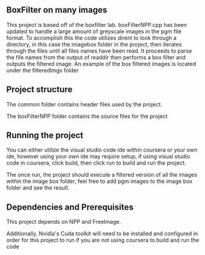 ## BoxFilter on many images

This project is based off of the boxfilter lab. boxFilterNPP.cpp has been updated to handle a large amount of greyscale images in the pgm file format. To accomplish this the code utilizes dirent to look through a directory, in this case the imagebox folder in the project, then iterates through the files until all files names have been read. It proceeds to parse the file names from the output of readdir then performs a box filter and outputs the filtered image. An example of the box filtered images is located under the filteredImgs folder

## Project structure

The common folder contains header files used by the project.

The boxFilterNPP folder contains the source files for the project

## Running the project

You can either utilize the visual studio code ide within coursera or your own ide, however using your own ide may require setup, if using visual  studio code in coursera, click build, then click run to build and run the project.

The once run, the project should execute a filtered version of all the images within the image box folder, feel free to add pgm images to the image box folder and see the result.

## Dependencies and Prerequisites

This project depends on NPP and FreeImage.

Additionally, Nvidia's Cuda toolkit will need to be installed and configured in order for this project to run if you are not using coursera to build and run the code

